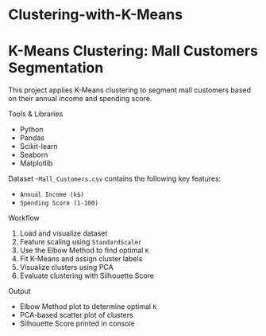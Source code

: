 # Clustering-with-K-Means
# K-Means Clustering: Mall Customers Segmentation

This project applies K-Means clustering to segment mall customers based on their annual income and spending score.

Tools & Libraries
- Python
- Pandas
- Scikit-learn
- Seaborn
- Matplotlib

Dataset
-`Mall_Customers.csv` contains the following key features:
- `Annual Income (k$)`
- `Spending Score (1-100)`

Workflow
1. Load and visualize dataset
2. Feature scaling using `StandardScaler`
3. Use the Elbow Method to find optimal `K`
4. Fit K-Means and assign cluster labels
5. Visualize clusters using PCA
6. Evaluate clustering with Silhouette Score

Output
- Elbow Method plot to determine optimal `K`
- PCA-based scatter plot of clusters
- Silhouette Score printed in console
